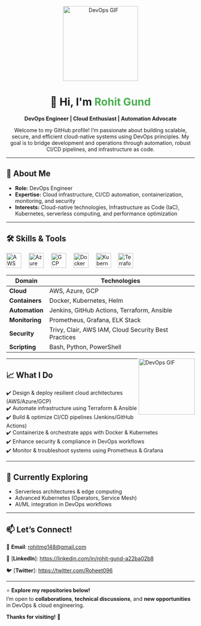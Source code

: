 <div align="center">
  <img height="200" src="https://media.giphy.com/media/M9gbBd9nbDrOTu1Mqx/giphy.gif" alt="DevOps GIF" />
</div>

<h1 align="center">👋 Hi, I'm <span style="color:#4CAF50;">Rohit Gund</span></h1>

<p align="center">
  <strong>DevOps Engineer | Cloud Enthusiast | Automation Advocate</strong>  
</p>

<p align="center">
  Welcome to my GitHub profile!  
  I’m passionate about building scalable, secure, and efficient cloud-native systems using DevOps principles.  
  My goal is to bridge development and operations through automation, robust CI/CD pipelines, and infrastructure as code.
</p>

---

## 🚀 About Me  
- **Role:** DevOps Engineer  
- **Expertise:** Cloud infrastructure, CI/CD automation, containerization, monitoring, and security  
- **Interests:** Cloud-native technologies, Infrastructure as Code (IaC), Kubernetes, serverless computing, and performance optimization  

---

## 🛠️ Skills & Tools  

<div align="left">
  <img src="https://cdn.jsdelivr.net/gh/devicons/devicon/icons/amazonwebservices/amazonwebservices-line-wordmark.svg" height="40" alt="AWS logo" />
  <img width="12" />
  <img src="https://cdn.jsdelivr.net/gh/devicons/devicon/icons/azure/azure-original.svg" height="40" alt="Azure logo" />
  <img width="12" />
  <img src="https://cdn.jsdelivr.net/gh/devicons/devicon/icons/googlecloud/googlecloud-original.svg" height="40" alt="GCP logo" />
  <img width="12" />
  <img src="https://cdn.jsdelivr.net/gh/devicons/devicon/icons/docker/docker-original.svg" height="40" alt="Docker logo" />
  <img width="12" />
  <img src="https://cdn.jsdelivr.net/gh/devicons/devicon/icons/kubernetes/kubernetes-plain.svg" height="40" alt="Kubernetes logo" />
  <img width="12" />
  <img src="https://cdn.jsdelivr.net/gh/devicons/devicon/icons/terraform/terraform-original.svg" height="40" alt="Terraform logo" />
</div>

| **Domain**        | **Technologies**                                          |
|------------------|-----------------------------------------------------------|
| **Cloud**         | AWS, Azure, GCP                                           |
| **Containers**    | Docker, Kubernetes, Helm                                  |
| **Automation**    | Jenkins, GitHub Actions, Terraform, Ansible               |
| **Monitoring**    | Prometheus, Grafana, ELK Stack                            |
| **Security**      | Trivy, Clair, AWS IAM, Cloud Security Best Practices      |
| **Scripting**     | Bash, Python, PowerShell                                  |


<img align="right" height="150" src="https://media.giphy.com/media/M9gbBd9nbDrOTu1Mqx/giphy.gif" alt="DevOps GIF" />

---

## 📈 What I Do  
✔️ Design & deploy resilient cloud architectures (AWS/Azure/GCP)  
✔️ Automate infrastructure using Terraform & Ansible  
✔️ Build & optimize CI/CD pipelines (Jenkins/GitHub Actions)  
✔️ Containerize & orchestrate apps with Docker & Kubernetes  
✔️ Enhance security & compliance in DevOps workflows  
✔️ Monitor & troubleshoot systems using Prometheus & Grafana  

---

## 🌱 Currently Exploring  
- Serverless architectures & edge computing  
- Advanced Kubernetes (Operators, Service Mesh)  
- AI/ML integration in DevOps workflows  

---

## 📫 Let’s Connect!  
📧 **Email**: rohitmg148@gmail.com  

🔗 [**LinkedIn**]: https://linkedin.com/in/rohit-gund-a22ba02b8

🐦 [**Twitter**]: https://twitter.com/Roheet096

---

⭐ **Explore my repositories below!**  
I’m open to **collaborations**, **technical discussions**, and **new opportunities** in DevOps & cloud engineering.  

**Thanks for visiting!** 🚀
